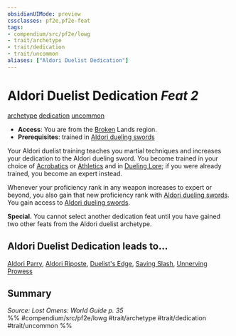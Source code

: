 ```yaml
---
obsidianUIMode: preview
cssclasses: pf2e,pf2e-feat
tags:
- compendium/src/pf2e/lowg
- trait/archetype
- trait/dedication
- trait/uncommon
aliases: ["Aldori Duelist Dedication"]
---
```

# Aldori Duelist Dedication  *Feat 2*  
[archetype](rules/traits/archetype.md "Archetype Feat Trait")  [dedication](rules/traits/dedication.md "Dedication Feat Trait")  [uncommon](rules/traits/uncommon.md "Uncommon Rarity Trait")  

- **Access**: You are from the [Broken](rules/conditions.md#Broken) Lands region.
- **Prerequisites**: trained in [Aldori dueling swords](compendium/equipment/items/aldori-dueling-sword-lowg.md)

Your Aldori duelist training teaches you martial techniques and increases your dedication to the Aldori dueling sword. You become trained in your choice of [Acrobatics](compendium/skills.md#Acrobatics) or [Athletics](compendium/skills.md#Athletics) and in [Dueling Lore](compendium/skills.md#Lore); if you were already trained, you become an expert instead.

Whenever your proficiency rank in any weapon increases to expert or beyond, you also gain that new proficiency rank with [Aldori dueling swords](compendium/equipment/items/aldori-dueling-sword-lowg.md). You gain access to [Aldori dueling swords](compendium/equipment/items/aldori-dueling-sword-lowg.md).

**Special.** You cannot select another dedication feat until you have gained two other feats from the Aldori duelist archetype.

## Aldori Duelist Dedication leads to...

[Aldori Parry](compendium/feats/aldori-parry-lowg.md), [Aldori Riposte](compendium/feats/aldori-riposte-lowg.md), [Duelist's Edge](compendium/feats/duelists-edge-lowg.md), [Saving Slash](compendium/feats/saving-slash-lowg.md), [Unnerving Prowess](compendium/feats/unnerving-prowess-lowg.md)

## Summary

*Source: Lost Omens: World Guide p. 35*  
%% #compendium/src/pf2e/lowg #trait/archetype #trait/dedication #trait/uncommon %%